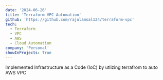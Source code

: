 ```yaml
---
date: '2024-06-26'
title: 'Terraform VPC Automation'
github: 'https://github.com/rajulamsal124/terraform-vpc'
tech:
  - Terraform
  - VPC
  - AWS
  - Cloud Automation
company: 'Personal'
showInProjects: True
---
```


Implemented Infrastructure as a Code (IoC) by utlizing terrafrom to auto AWS VPC
